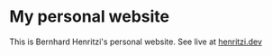 # My personal website
This is Bernhard Henritzi's personal website.
See live at [henritzi.dev](https://henritzi.dev)
